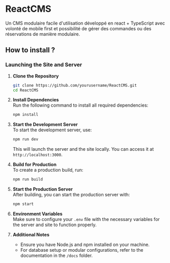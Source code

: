 # ReactCMS
Un CMS modulaire facile d'utilisation développé en react + TypeScript avec volonté de mobile first et possibilité de gérer des commandes ou des réservations de manière modulaire.

## How to install ?

### Launching the Site and Server

1. **Clone the Repository**  
    ```bash
    git clone https://github.com/yourusername/ReactCMS.git
    cd ReactCMS
    ```

2. **Install Dependencies**  
    Run the following command to install all required dependencies:
    ```bash
    npm install
    ```

3. **Start the Development Server**  
    To start the development server, use:
    ```bash
    npm run dev
    ```
    This will launch the server and the site locally. You can access it at `http://localhost:3000`.

4. **Build for Production**  
    To create a production build, run:
    ```bash
    npm run build
    ```

5. **Start the Production Server**  
    After building, you can start the production server with:
    ```bash
    npm start
    ```

6. **Environment Variables**  
    Make sure to configure your `.env` file with the necessary variables for the server and site to function properly.

7. **Additional Notes**  
    - Ensure you have Node.js and npm installed on your machine.
    - For database setup or modular configurations, refer to the documentation in the `/docs` folder.
